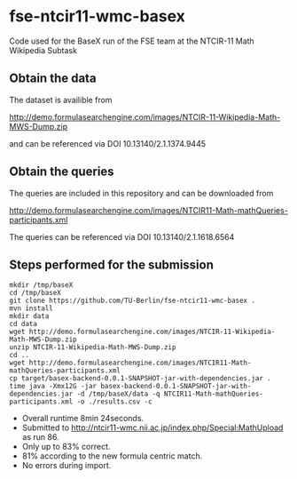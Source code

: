 fse-ntcir11-wmc-basex
=====================

Code used for the BaseX run of the FSE team at the NTCIR-11 Math Wikipedia Subtask

## Obtain the data
The dataset is availible from

http://demo.formulasearchengine.com/images/NTCIR-11-Wikipedia-Math-MWS-Dump.zip

and can be referenced via DOI 10.13140/2.1.1374.9445

## Obtain the queries
The queries are included in this repository and can be downloaded from

http://demo.formulasearchengine.com/images/NTCIR11-Math-mathQueries-participants.xml

The queries can be referenced via DOI 10.13140/2.1.1618.6564

## Steps performed for the submission
```
mkdir /tmp/baseX
cd /tmp/baseX
git clone https://github.com/TU-Berlin/fse-ntcir11-wmc-basex .
mvn install
mkdir data
cd data
wget http://demo.formulasearchengine.com/images/NTCIR-11-Wikipedia-Math-MWS-Dump.zip
unzip NTCIR-11-Wikipedia-Math-MWS-Dump.zip
cd ..
wget http://demo.formulasearchengine.com/images/NTCIR11-Math-mathQueries-participants.xml
cp target/basex-backend-0.0.1-SNAPSHOT-jar-with-dependencies.jar .
time java -Xmx12G -jar basex-backend-0.0.1-SNAPSHOT-jar-with-dependencies.jar -d /tmp/baseX/data -q NTCIR11-Math-mathQueries-participants.xml -o ./results.csv -c
```

* Overall runtime 8min 24seconds.
* Submitted to http://ntcir11-wmc.nii.ac.jp/index.php/Special:MathUpload as run 86.
* Only up to 83% correct.
* 81% according to the new formula centric match.
* No errors during import.